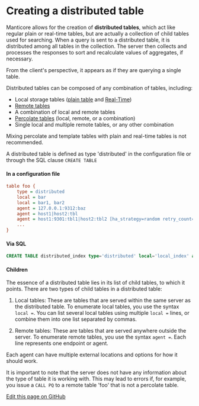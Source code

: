 # Creating a distributed table

Manticore allows for the creation of **distributed tables**, which act like regular plain or real-time tables, but are actually a collection of child tables used for searching. When a query is sent to a distributed table, it is distributed among all tables in the collection. The server then collects and processes the responses to sort and recalculate values of aggregates, if necessary. 

From the client's perspective, it appears as if they are querying a single table.

Distributed tables can be composed of any combination of tables, including:

* Local storage tables ([plain table](../../Creating_a_table/Local_tables/Plain_table.md) and [Real-Time](../../Creating_a_table/Local_tables/Real-time_table.md))
* [Remote tables](../../Creating_a_table/Creating_a_distributed_table/Remote_tables.md)
* A combination of local and remote tables
* [Percolate tables](../../Creating_a_table/Local_tables/Percolate_table.md) (local, remote, or a combination)
* Single local and multiple remote tables, or any other combination

Mixing percolate and template tables with plain and real-time tables is not recommended.

A distributed table is defined as type 'distributed' in the configuration file or through the SQL clause `CREATE TABLE`

#### In a configuration file

```ini
table foo {
    type = distributed
    local = bar
    local = bar1, bar2
    agent = 127.0.0.1:9312:baz
    agent = host1|host2:tbl
    agent = host1:9301:tbl1|host2:tbl2 [ha_strategy=random retry_count=10]
    ...
}
```

#### Via SQL

```sql
CREATE TABLE distributed_index type='distributed' local='local_index' agent='127.0.0.1:9312:remote_index'
```

#### Children

The essence of a distributed table lies in its list of child tables, to which it points. There are two types of child tables in a distributed table:

1. Local tables: These are tables that are served within the same server as the distributed table. To enumerate local tables, you use the syntax `local =`. You can list several local tables using multiple `local =` lines, or combine them into one list separated by commas.

2. Remote tables: These are tables that are served anywhere outside the server. To enumerate remote tables, you use the syntax `agent =`. Each line represents one endpoint or agent.

Each agent can have multiple external locations and options for how it should work. 

It is important to note that the server does not have any information about the type of table it is working with. This may lead to errors if, for example, you issue a `CALL PQ` to a remote table 'foo' that is not a percolate table.

[Edit this page on GitHub](https://github.com/manticoresoftware/manticoresearch/tree/master/manual/Creating_a_table/Creating_a_distributed_table/Creating_a_distributed_table.md)

<!-- proofread -->
